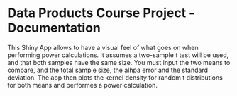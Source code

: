 # Data Products Course Project - Documentation

This Shiny App allows to have a visual feel of what goes on when performing power calculations.
It assumes a two-sample t test will be used, and that both samples have the same size.
You must input the two means to compare, and the total sample size, the alhpa error and the standard deviation.
The app then plots the kernel density for random t distributions for both means and performes a power calculation.

